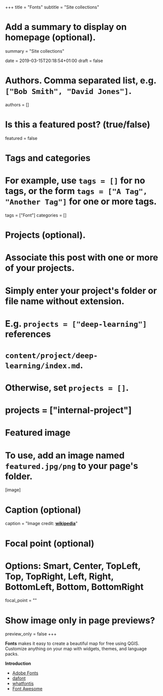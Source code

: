 +++
title = "Fonts"
subtitle = "Site collections"

# Add a summary to display on homepage (optional).
summary = "Site collections"

date = 2019-03-15T20:18:54+01:00
draft = false

# Authors. Comma separated list, e.g. `["Bob Smith", "David Jones"]`.
authors = []

# Is this a featured post? (true/false)
featured = false

# Tags and categories
# For example, use `tags = []` for no tags, or the form `tags = ["A Tag", "Another Tag"]` for one or more tags.
tags = ["Font"]
categories = []

# Projects (optional).
#   Associate this post with one or more of your projects.
#   Simply enter your project's folder or file name without extension.
#   E.g. `projects = ["deep-learning"]` references
#   `content/project/deep-learning/index.md`.
#   Otherwise, set `projects = []`.
# projects = ["internal-project"]

# Featured image
# To use, add an image named `featured.jpg/png` to your page's folder.
[image]
  # Caption (optional)
  caption = "Image credit: [**wikipedia**](https://en.wikipedia.org/wiki/File:Schriftbild.jpg)"

  # Focal point (optional)
  # Options: Smart, Center, TopLeft, Top, TopRight, Left, Right, BottomLeft, Bottom, BottomRight
  focal_point = ""

  # Show image only in page previews?
  preview_only = false
+++

**Fonts** makes it easy to create a beautiful map for free using QGIS. Customize anything on your map with widgets, themes, and language packs.

**Introduction**

- [Adobe Fonts](https://github.com/adobe-fonts)
- [dafont](https://www.dafont.com/it/)
- [whatfontis](https://www.whatfontis.com/)
- [Font Awesome](https://cdn.fontawesome.com/)

